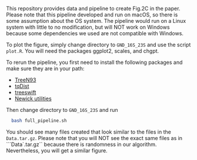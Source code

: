 This repository provides data and pipeline to create Fig.2C in the paper. Please note that this pipeline developed and run on macOS, so there is some assumption about the OS system. The pipeline would run on a Linux system with little to no modification, but will NOT work on Windows because some dependencies we used are not compatible with Windows.

To plot the figure, simply change directory to ```GND_16S_23S``` and use the script ```plot.R```. You will need the packages ggplot2, scales, and chgpt.

To rerun the pipeline, you first need to install the following packages and make sure they are in your path:
+ [TreeN93](https://github.com/niemasd/TreeN93)
+ [tqDist](https://users-cs.au.dk/cstorm/software/tqdist/)
+ [treeswift](https://github.com/niemasd/TreeSwift)
+ [Newick utilities](http://cegg.unige.ch/newick_utils)

Then change directory to ```GND_16S_23S``` and run

```bash
  bash full_pipeline.sh
```

You should see many files created that look similar to the files in the ```Data.tar.gz```. Please note that you will NOT see the exact same files as in ```Data`.tar.gz`` because there is randomness in our algorithm. Nevertheless, you will get a similar figure.


